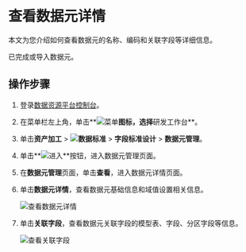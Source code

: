 # 查看数据元详情

本文为您介绍如何查看数据元的名称、编码和关联字段等详细信息。

已完成或导入数据元。

## 操作步骤

1.  登录[数据资源平台控制台](https://dataq.console.aliyun.com)。

2.  在菜单栏左上角，单击**![菜单](https://static-aliyun-doc.oss-accelerate.aliyuncs.com/assets/img/zh-CN/6504337061/p188771.png)**图标，选择**研发工作台**。

3.  单击**资产加工** \> **![数据标准](https://static-aliyun-doc.oss-accelerate.aliyuncs.com/assets/img/zh-CN/6358100161/p208862.png)** \> **字段标准设计** \> **数据元管理**。

4.  单击**![进入](https://static-aliyun-doc.oss-accelerate.aliyuncs.com/assets/img/zh-CN/6504337061/p188815.png)**按钮，进入数据元管理页面。

5.  在**数据元管理**页面，单击**查看**，进入数据元详情页面。

6.  单击**数据元详情**，查看数据元基础信息和域值设置相关信息。

    ![查看数据元详情](https://static-aliyun-doc.oss-accelerate.aliyuncs.com/assets/img/zh-CN/8666160161/p212864.png)

7.  单击**关联字段**，查看数据元关联字段的模型表、字段、分区字段等信息。

    ![查看关联字段](https://static-aliyun-doc.oss-accelerate.aliyuncs.com/assets/img/zh-CN/8666160161/p212860.png)


